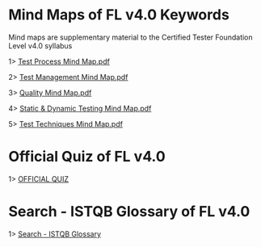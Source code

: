 # Mind Maps of FL v4.0 Keywords

Mind maps are supplementary material to the Certified Tester Foundation Level v4.0 syllabus

1> [Test Process Mind Map.pdf](https://api.glossary.istqb.org/storage/graph/k0RJuQJGoLsGHdTA7UjXDK42dyWEbUsAfkFCbDZR.pdf)

2> [Test Management Mind Map.pdf](https://api.glossary.istqb.org/storage/graph/PynXfMbISZCJumNf4PUUvXrb3kndlFcTPECO9K1r.pdf)

3> [Quality Mind Map.pdf](https://api.glossary.istqb.org/storage/graph/zUStwkMAq7qcQ7i06BIUiIHGN646Ys8gyc8aceVG.pdf)

4> [Static & Dynamic Testing Mind Map.pdf](https://api.glossary.istqb.org/storage/graph/ILwcESCzS0ifDsVMzKKcUQS3uVGPhz9BiK3a9HWE.pdf)

5> [Test Techniques Mind Map.pdf](https://api.glossary.istqb.org/storage/graph/mpoBY7uQXewC1eUaCwBhyfPw15iNuz0mubu9Kv4D.pdf)


# Official Quiz of FL v4.0 

1> [OFFICIAL QUIZ](https://glossary.istqb.org/en_US/quiz)

# Search - ISTQB Glossary of FL v4.0 

1> [Search - ISTQB Glossary](https://glossary.istqb.org/en_US/search?term=&exact_matches_first=true)

